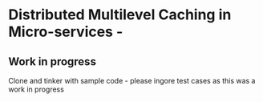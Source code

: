 # Distributed Multilevel Caching in Micro-services - 

## Work in progress

Clone and tinker with sample code - please ingore test cases as this was a work in progress
